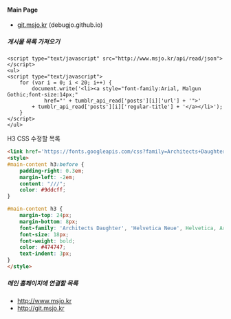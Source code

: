 #### Main Page

* [git.msjo.kr](http://git.msjo.kr) (debugjo.github.io)

##### 게시물 목록 가져오기
```
<script type="text/javascript" src="http://www.msjo.kr/api/read/json"></script>
<ul>
<script type="text/javascript">
	for (var i = 0; i < 20; i++) {
		document.write('<li><a style="font-family:Arial, Malgun Gothic;font-size:14px;" 
			href="' + tumblr_api_read['posts'][i]['url'] + '">' 
		+ tumblr_api_read['posts'][i]['regular-title'] + '</a></li>');
	}
</script>
</ul>
```

H3 CSS 수정할 목록
```html
<link href='https://fonts.googleapis.com/css?family=Architects+Daughter' rel='stylesheet' type='text/css'>
<style>
#main-content h3:before {
	padding-right: 0.3em;
	margin-left: -2em;
	content: "///";
	color: #9ddcff;
}

#main-content h3 {
    margin-top: 24px;
    margin-bottom: 8px;
    font-family: 'Architects Daughter', 'Helvetica Neue', Helvetica, Arial, serif;
    font-size: 18px;
    font-weight: bold;
    color: #474747;
    text-indent: 3px;
}
</style>
```

##### 메인 홈페이지에 연결할 목록
* http://www.msjo.kr
* http://git.msjo.kr
